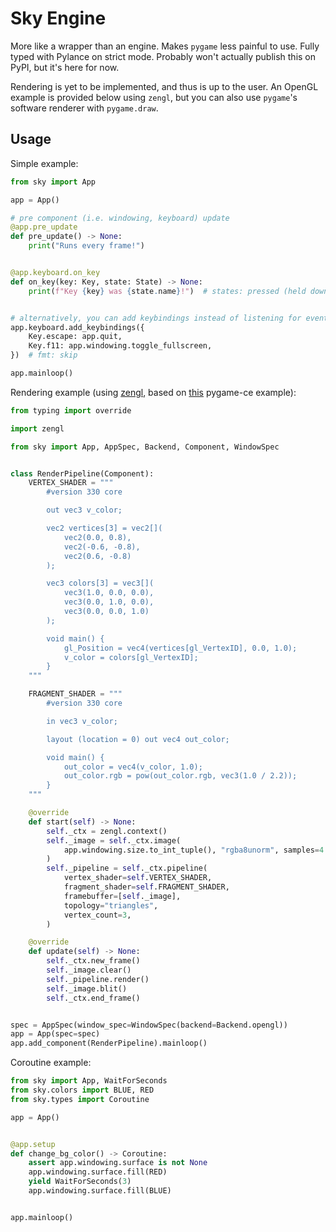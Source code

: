 # Sky Engine

More like a wrapper than an engine. Makes `pygame` less painful to use. Fully typed with Pylance on strict mode. Probably won't actually publish this on PyPI, but it's here for now.

Rendering is yet to be implemented, and thus is up to the user. An OpenGL example is provided below using `zengl`, but you can also use `pygame`'s software renderer with `pygame.draw`.

## Usage

Simple example:

```python
from sky import App

app = App()

# pre component (i.e. windowing, keyboard) update
@app.pre_update
def pre_update() -> None:
    print("Runs every frame!")


@app.keyboard.on_key
def on_key(key: Key, state: State) -> None:
    print(f"Key {key} was {state.name}!")  # states: pressed (held down for more than one frame), downed (just pressed), released (just released)


# alternatively, you can add keybindings instead of listening for events
app.keyboard.add_keybindings({
    Key.escape: app.quit,
    Key.f11: app.windowing.toggle_fullscreen,
})  # fmt: skip

app.mainloop()
```

Rendering example (using [zengl](https://github.com/szabolcsdombi/zengl), based on [this](https://github.com/bilhox/pygame-ce/blob/main/examples/window_opengl.py) pygame-ce example):

```py
from typing import override

import zengl

from sky import App, AppSpec, Backend, Component, WindowSpec


class RenderPipeline(Component):
    VERTEX_SHADER = """
        #version 330 core

        out vec3 v_color;

        vec2 vertices[3] = vec2[](
            vec2(0.0, 0.8),
            vec2(-0.6, -0.8),
            vec2(0.6, -0.8)
        );

        vec3 colors[3] = vec3[](
            vec3(1.0, 0.0, 0.0),
            vec3(0.0, 1.0, 0.0),
            vec3(0.0, 0.0, 1.0)
        );

        void main() {
            gl_Position = vec4(vertices[gl_VertexID], 0.0, 1.0);
            v_color = colors[gl_VertexID];
        }
    """

    FRAGMENT_SHADER = """
        #version 330 core

        in vec3 v_color;

        layout (location = 0) out vec4 out_color;

        void main() {
            out_color = vec4(v_color, 1.0);
            out_color.rgb = pow(out_color.rgb, vec3(1.0 / 2.2));
        }
    """

    @override
    def start(self) -> None:
        self._ctx = zengl.context()
        self._image = self._ctx.image(
            app.windowing.size.to_int_tuple(), "rgba8unorm", samples=4
        )
        self._pipeline = self._ctx.pipeline(
            vertex_shader=self.VERTEX_SHADER,
            fragment_shader=self.FRAGMENT_SHADER,
            framebuffer=[self._image],
            topology="triangles",
            vertex_count=3,
        )

    @override
    def update(self) -> None:
        self._ctx.new_frame()
        self._image.clear()
        self._pipeline.render()
        self._image.blit()
        self._ctx.end_frame()


spec = AppSpec(window_spec=WindowSpec(backend=Backend.opengl))
app = App(spec=spec)
app.add_component(RenderPipeline).mainloop()
```

Coroutine example:

```python
from sky import App, WaitForSeconds
from sky.colors import BLUE, RED
from sky.types import Coroutine

app = App()


@app.setup
def change_bg_color() -> Coroutine:
    assert app.windowing.surface is not None
    app.windowing.surface.fill(RED)
    yield WaitForSeconds(3)
    app.windowing.surface.fill(BLUE)


app.mainloop()
```
